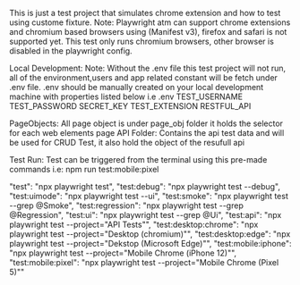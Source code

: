 This is just a test project that simulates chrome extension and how to test using custome fixture.
Note: Playwright atm can support chrome extensions and chromium based browsers using (Manifest v3), firefox and safari is not supported yet. This test only runs chromium browsers, other browser is disabled in the playwright config.

Local Development:
Note: Without the .env file this test project will not run, all of the environment,users and app related constant will be fetch under .env file.
.env should be manually created on your local development machine with properties listed below
i.e .env
TEST_USERNAME
TEST_PASSWORD
SECRET_KEY
TEST_EXTENSION
RESTFUL_API

PageObjects: All page object is under page_obj folder it holds the selector for each web elements page
API Folder: Contains the api test data and will be used for CRUD Test, it also hold the object of the resufull api

Test Run: Test can be triggered from the terminal using this pre-made commands
i.e: npm run test:mobile:pixel

"test": "npx playwright test",
"test:debug": "npx playwright test --debug",
"test:uimode": "npx playwright test --ui",
"test:smoke": "npx playwright test --grep @Smoke",
"test:regression": "npx playwright test --grep @Regression",
"test:ui": "npx playwright test --grep @Ui",
"test:api": "npx playwright test --project=\"API Tests\"",
"test:desktop:chrome": "npx playwright test --project=\"Desktop (chromium)\"",
"test:desktop:edge": "npx playwright test --project=\"Dekstop (Microsoft Edge)\"",
"test:mobile:iphone": "npx playwright test --project=\"Mobile Chrome (iPhone 12)\"",
"test:mobile:pixel": "npx playwright test --project=\"Mobile Chrome (Pixel 5)\""
